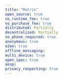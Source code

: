 ```yaml
---
title: "Matrix"
open_source: true
no_runtime_fee: true
no_purchase_fee: true
distributed: Partially
decentralized: Partially
no_phone_required: true
anonymous: true
e2ee: true
offline_messaging:
multi_device: true
open_spec: true
aosp:
privacy_respecting: true
---
```

